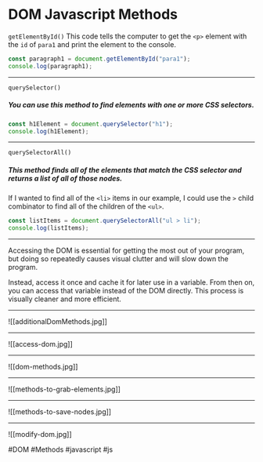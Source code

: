 # DOM Javascript Methods

`getElementById()`
This code tells the computer to get the `<p>` element with the `id` of `para1` and print the element to the console.

```js
const paragraph1 = document.getElementById("para1");
console.log(paragraph1);
```
***

`querySelector()`
##### You can use this method to find elements with one or more CSS selectors.
```js
const h1Element = document.querySelector("h1");
console.log(h1Element);
```
***

`querySelectorAll()`
##### This method finds all of the elements that match the CSS selector and returns a list of all of those nodes.

If I wanted to find all of the `<li>` items in our example, I could use the `>` child combinator to find all of the children of the `<ul>`.

```js
const listItems = document.querySelectorAll("ul > li");
console.log(listItems); 
```
***
Accessing the DOM is essential for getting the most out of your program, but doing so repeatedly causes visual clutter and will slow down the program.

Instead, access it once and cache it for later use in a variable. From then on, you can access that variable instead of the DOM directly. This process is visually cleaner and more efficient.
***
![[additionalDomMethods.jpg]]
***
![[access-dom.jpg]]
***

![[dom-methods.jpg]]
***
![[methods-to-grab-elements.jpg]]

***
![[methods-to-save-nodes.jpg]]
***

![[modify-dom.jpg]]

#DOM #Methods
#javascript #js 